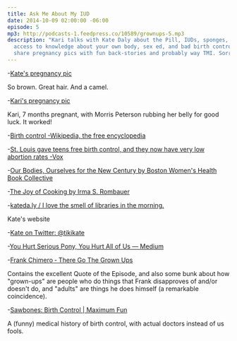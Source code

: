 ```yaml
---
title: Ask Me About My IUD
date: 2014-10-09 02:00:00 -06:00
episode: 5
mp3: http://podcasts-1.feedpress.co/10589/grownups-5.mp3
description: "Kari talks with Kate Daly about the Pill, IUDs, sponges,
  access to knowledge about your own body, sex ed, and bad birth control puns. We
  share pregnancy pics with fun back-stories and probably way TMI. Sorry not sorry."
---
```


-[Kate's pregnancy pic][1]

So brown. Great hair. And a camel.

-[Kari's pregnancy pic][2]

Kari, 7 months pregnant, with Morris Peterson rubbing her belly for good luck. It worked!

-[Birth control -Wikipedia, the free encyclopedia][3]

-[St. Louis gave teens free birth control, and they now have very low abortion rates -Vox][4]

-[Our Bodies, Ourselves for the New Century by Boston Women's Health Book Collective][5]

-[The Joy of Cooking by Irma S. Rombauer][6]

-[kateda.ly / I love the smell of libraries in the morning.][7]

Kate's website

-[Kate on Twitter: @tikikate][8]

-[You Hurt Serious Pony, You Hurt All of Us — Medium][9]

-[Frank Chimero ‐ There Go The Grown Ups][10]

Contains the excellent Quote of the Episode, and also some bunk about how "grown-ups" are people who do things that Frank disapproves of and/or doesn't do, and "adults" are things he does himself (a remarkable coincidence).

-[Sawbones: Birth Control | Maximum Fun][11]

A (funny) medical history of birth control, with actual doctors instead of us fools.

[1]: https://www.dropbox.com/s/pdyfanpbh3tmenp/2014-10-01%2019.58.21.jpg?dl=0
[2]: https://www.flickr.com/photos/kayayarai/187831898/
[3]: http://en.wikipedia.org/wiki/Birth_control
[4]: http://www.vox.com/2014/10/2/6891337/st-louis-gave-teens-free-birth-control-and-they-now-have-very-low
[5]: http://www.goodreads.com/book/show/97869.Our_Bodies_Ourselves_for_the_New_Century
[6]: http://www.goodreads.com/book/show/327847.The_Joy_of_Cooking
[7]: http://kateda.ly/
[8]: https://twitter.com/tikikate
[9]: https://medium.com/@tikikate/you-hurt-serious-pony-you-hurt-all-of-us-eef041419123
[10]: http://frankchimero.com/blog/there-go-the-grown-ups/
[11]: http://www.maximumfun.org/sawbones/sawbones-birth-control
